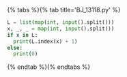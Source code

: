 {% tabs %}{% tab title='BJ_13118.py' %}

```py
L = list(map(int, input().split()))
x, _, _ = map(int, input().split())
if x in L:
  print(L.index(x) + 1)
else:
  print(0)
```

{% endtab %}{% endtabs %}
